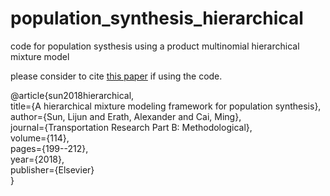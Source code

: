 # population_synthesis_hierarchical

code for population systhesis using a product multinomial hierarchical mixture model

please consider to cite [this paper](https://doi.org/10.1016/j.trb.2018.06.002) if using the code.

@article{sun2018hierarchical,  
  title={A hierarchical mixture modeling framework for population synthesis},  
  author={Sun, Lijun and Erath, Alexander and Cai, Ming},  
  journal={Transportation Research Part B: Methodological},  
  volume={114},  
  pages={199--212},  
  year={2018},  
  publisher={Elsevier}  
}  
